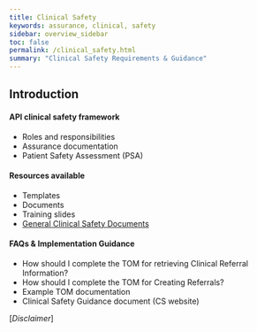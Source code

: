 ```yaml
---
title: Clinical Safety
keywords: assurance, clinical, safety
sidebar: overview_sidebar
toc: false
permalink: /clinical_safety.html
summary: "Clinical Safety Requirements & Guidance"
---
```


## Introduction

#### API clinical safety framework
-	Roles and responsibilities
-	Assurance documentation
-	Patient Safety Assessment (PSA)

#### Resources available
-	Templates
-	Documents
-	Training slides
- [General Clinical Safety Documents](https://digital.nhs.uk/services/solution-assurance/the-clinical-safety-team/clinical-safety-documentation)

#### FAQs & Implementation Guidance
-	How should I complete the TOM for retrieving Clinical Referral Information?
-	How should I complete the TOM for Creating Referrals?
-	Example TOM documentation
-	Clinical Safety Guidance document (CS website)

[*Disclaimer*]
